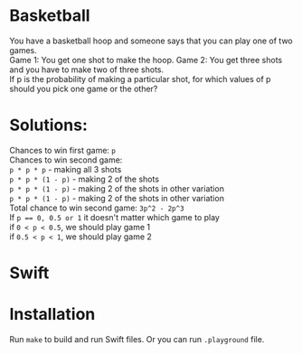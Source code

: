 # Basketball
You have a basketball hoop and someone says that you can play one of two games.  
Game 1: You get one shot to make the hoop.
Game 2: You get three shots and you have to make two of three shots.  
If p is the probability of making a particular shot, for which values of p should you pick one game or the other?


# Solutions:

Chances to win first game: `p`   
Chances to win second game:   
`p * p * p` - making all 3 shots   
`p * p * (1 - p)` - making 2 of the shots   
`p * p * (1 - p)` - making 2 of the shots in other variation   
`p * p * (1 - p)` - making 2 of the shots in other variation    
Total chance to win second game: `3p^2 - 2p^3`  
If `p == 0, 0.5 or 1` it doesn't matter which game to play  
if `0 < p < 0.5`, we should play game 1  
if `0.5 < p < 1`, we should play game 2  

# Swift

# Installation
Run `make` to build and run Swift files. Or you can run `.playground` file.